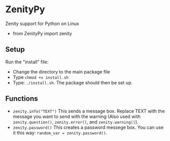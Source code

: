 # ZenityPy

Zenity support for Python on Linux

- from ZenityPy import zenity

## Setup

Run the "install" file:
- Change the directory to the main package file
- Type ```chmod +x install.sh```
- Type: ```./install.sh```.
The package should then be set up.

## Functions
- ```zenity.info("TEXT")``` This sends a message box. Replace TEXT with the message you want to send with the warning (Also used with ```zenity.question()```, ```zenity.error()```, and ```zenity.warning()```).
- ```zenity.password()``` This creates a password messege box. You can use it this way: ```random_var = zenity.password()```.
